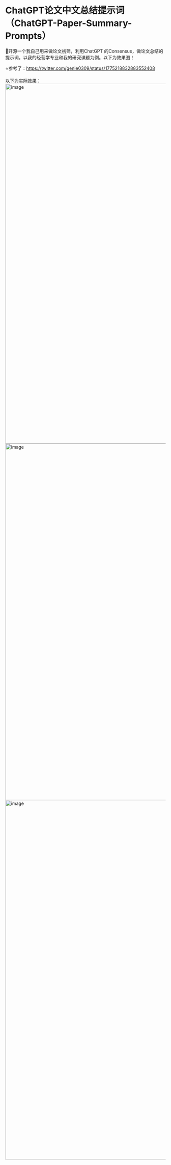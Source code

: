 # ChatGPT论文中文总结提示词（ChatGPT-Paper-Summary-Prompts）

🌹开源一个我自己用来做论文初筛，利用ChatGPT 的Consensus，做论文总结的提示词。以我的经营学专业和我的研究课题为例。以下为效果图！

⭐️参考了：https://twitter.com/genie0309/status/1775218832883552408


以下为实际效果：
<img width="1129" alt="image" src="https://github.com/Spadio1999/ChatGPT-Paper-Summary-Prompts/assets/104052734/2f1fe839-0b9f-4635-b983-93d8270d1b03">
<img width="1118" alt="image" src="https://github.com/Spadio1999/ChatGPT-Paper-Summary-Prompts/assets/104052734/5aabe1c1-0d69-41c2-be8a-63185c46edfe">
<img width="1128" alt="image" src="https://github.com/Spadio1999/ChatGPT-Paper-Summary-Prompts/assets/104052734/a99d6063-2417-404b-a476-6c1851772130">
